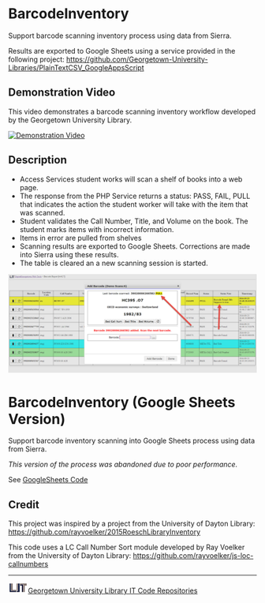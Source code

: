 # BarcodeInventory
Support barcode scanning inventory process using data from Sierra.

Results are exported to Google Sheets using a service provided in the following project: https://github.com/Georgetown-University-Libraries/PlainTextCSV_GoogleAppsScript

## Demonstration Video
This video demonstrates a barcode scanning inventory workflow developed by the Georgetown University Library.  

[![Demonstration Video](https://i.ytimg.com/vi/o_tthuoCVMk/hqdefault.jpg)](https://youtu.be/o_tthuoCVMk)

## Description
* Access Services student works will scan a shelf of books into a web page.
* The response from the PHP Service returns a status: PASS, FAIL, PULL that indicates the action the student worker will take with the item that was scanned.
* Student validates the Call Number, Title, and Volume on the book.  The student marks items with incorrect information.
* Items in error are pulled from shelves
* Scanning results are exported to Google Sheets.  Corrections are made into Sierra using these results.
* The table is cleared an a new scanning session is started. 

![](barcode2.jpg)

# BarcodeInventory (Google Sheets Version)
Support barcode inventory scanning into Google Sheets process using data from Sierra.

_This version of the process was abandoned due to poor performance._

See [GoogleSheets Code](gs/README.md)

## Credit
This project was inspired by a project from the University of Dayton Library: https://github.com/rayvoelker/2015RoeschLibraryInventory

This code uses a LC Call Number Sort module developed by Ray Voelker from the University of Dayton Library: https://github.com/rayvoelker/js-loc-callnumbers


***
[![Georgetown University Library IT Code Repositories](https://raw.githubusercontent.com/Georgetown-University-Libraries/georgetown-university-libraries.github.io/master/LIT-logo-small.png)Georgetown University Library IT Code Repositories](http://georgetown-university-libraries.github.io/)
